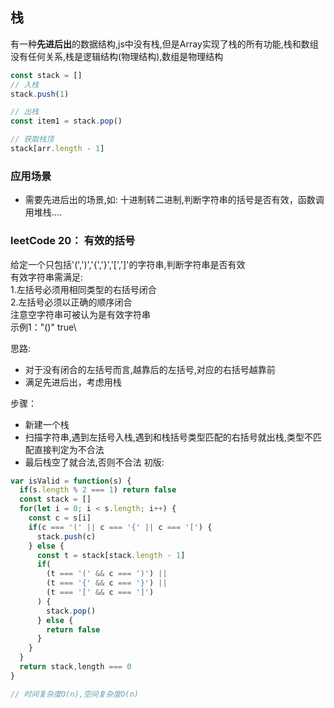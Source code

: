 ## 栈
有一种**先进后出**的数据结构,js中没有栈,但是Array实现了栈的所有功能,栈和数组没有任何关系,栈是逻辑结构(物理结构),数组是物理结构
```js
const stack = []
// 入栈
stack.push(1)

// 出栈
const item1 = stack.pop()

// 获取栈顶
stack[arr.length - 1]
```
### 应用场景
- 需要先进后出的场景,如: 十进制转二进制,判断字符串的括号是否有效，函数调用堆栈....

### leetCode 20： 有效的括号
给定一个只包括'(',')','{','}','[',']'的字符串,判断字符串是否有效\
有效字符串需满足: \
1.左括号必须用相同类型的右括号闭合\
2.左括号必须以正确的顺序闭合\
注意空字符串可被认为是有效字符串\
示例1："()" true\

思路:
- 对于没有闭合的左括号而言,越靠后的左括号,对应的右括号越靠前
- 满足先进后出，考虑用栈

步骤：
- 新建一个栈
- 扫描字符串,遇到左括号入栈,遇到和栈括号类型匹配的右括号就出栈,类型不匹配直接判定为不合法
- 最后栈空了就合法,否则不合法
初版: 
```js
var isValid = function(s) {
  if(s.length % 2 === 1) return false
  const stack = []
  for(let i = 0; i < s.length; i++) {
    const c = s[i]
    if(c === '(' || c === '{' || c === '[') {
      stack.push(c)
    } else {
      const t = stack[stack.length - 1]
      if(
        (t === '(' && c === ')') ||
        (t === '{' && c === '}') ||
        (t === '[' && c === ']') 
      ) {
        stack.pop()
      } else {
        return false
      }
    }
  }
  return stack,length === 0
}

// 时间复杂度O(n),空间复杂度O(n)
```
